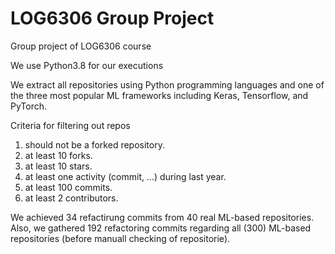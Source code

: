 # LOG6306 Group Project
Group project of LOG6306 course

We use Python3.8 for our executions

We extract all repositories using Python programming languages and one of the three most popular ML frameworks including Keras, Tensorflow, and PyTorch. 

Criteria for filtering out repos
1. should not be a forked repository.
2. at least 10 forks.
3. at least 10 stars.
4. at least one activity (commit, ...) during last year.
5. at least 100 commits.
6. at least 2 contributors.

We achieved 34 refactirung commits from 40 real ML-based repositories.
Also, we gathered 192 refactoring commits regarding all (300) ML-based repositories (before manuall checking of repositorie).
